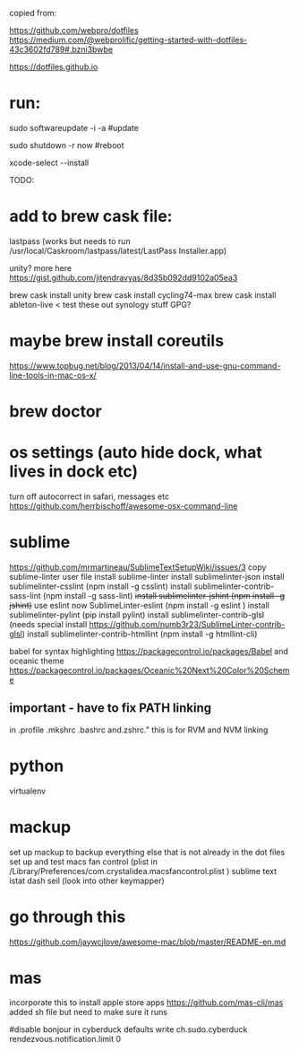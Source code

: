 copied from:

https://github.com/webpro/dotfiles
https://medium.com/@webprolific/getting-started-with-dotfiles-43c3602fd789#.bzni3bwbe

https://dotfiles.github.io

# run:

sudo softwareupdate -i -a #update

sudo shutdown -r now #reboot

xcode-select --install

TODO:

# add to brew cask file:
lastpass (works but needs to run /usr/local/Caskroom/lastpass/latest/LastPass Installer.app)

unity?
more here https://gist.github.com/jitendravyas/8d35b092dd9102a05ea3

brew cask install unity
brew cask install cycling74-max
brew cask install ableton-live < test these out
synology stuff
GPG?




# maybe brew install coreutils
https://www.topbug.net/blog/2013/04/14/install-and-use-gnu-command-line-tools-in-mac-os-x/

# brew doctor

# os settings (auto hide dock, what lives in dock etc)
turn off autocorrect in safari, messages etc
https://github.com/herrbischoff/awesome-osx-command-line


# sublime
https://github.com/mrmartineau/SublimeTextSetupWiki/issues/3
copy sublime-linter user file 
install sublime-linter
install sublimelinter-json
install sublimelinter-csslint (npm install -g csslint)
install sublimelinter-contrib-sass-lint (npm install -g sass-lint)
~~install sublimelinter-jshint (npm install -g jshint)~~ use eslint now 
SublimeLinter-eslint (npm install -g eslint
)
install sublimelinter-pylint (pip install pylint)
install sublimelinter-contrib-glsl (needs special install https://github.com/numb3r23/SublimeLinter-contrib-glsl)
install sublimelinter-contrib-htmllint (npm install -g htmllint-cli)

babel for syntax highlighting https://packagecontrol.io/packages/Babel
and oceanic theme https://packagecontrol.io/packages/Oceanic%20Next%20Color%20Scheme

## important - have to fix  PATH linking 
in .profile .mkshrc .bashrc  and.zshrc."
this is for RVM and NVM linking

# python
virtualenv

# mackup
set up mackup to backup everything else that is not already in the dot files
set up and test macs fan control (plist in /Library/Preferences/com.crystalidea.macsfancontrol.plist )
sublime text
istat
dash
seil (look into other keymapper)

# go through this
https://github.com/jaywcjlove/awesome-mac/blob/master/README-en.md

# mas
incorporate this to install apple store apps
https://github.com/mas-cli/mas
added sh file but need to make sure it runs

#disable bonjour in cyberduck
defaults write ch.sudo.cyberduck rendezvous.notification.limit 0

